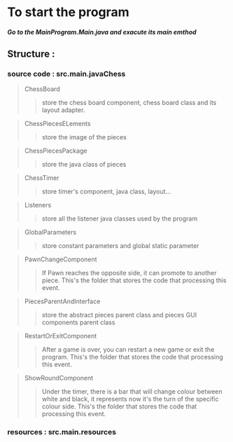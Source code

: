 # To start the program
##### Go to the MainProgram.***Main.java*** and exacute its main emthod

## Structure : 
### source code : src.main.javaChess
> ChessBoard
> > store the chess board component, chess board class and its layout adapter.

> ChessPiecesELements
> > store the image of the pieces

> ChessPiecesPackage
> > store the java class of pieces

> ChessTimer
> > store timer's component, java class, layout...

> Listeners
> > store all the listener java classes used by the program

> GlobalParameters
> > store constant parameters and global static parameter

> PawnChangeComponent
> > If Pawn reaches the opposite side, it can promote to another piece.
> > This's the folder that stores the code that processing this event.

> PiecesParentAndInterface
> > store the abstract pieces parent class and pieces GUI components parent class

> RestartOrExitComponent
> > After a game is over, you can restart a new game or exit the program.
> > This's the folder that stores the code that processing this event.

> ShowRoundComponent
> > Under the timer, there is a bar that will change colour between white and black, it represents now it's the turn of the specific colour side.
> > This's the folder that stores the code that processing this event.

### resources : src.main.resources